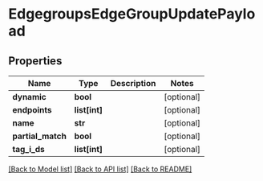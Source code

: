 # EdgegroupsEdgeGroupUpdatePayload

## Properties
Name | Type | Description | Notes
------------ | ------------- | ------------- | -------------
**dynamic** | **bool** |  | [optional] 
**endpoints** | **list[int]** |  | [optional] 
**name** | **str** |  | [optional] 
**partial_match** | **bool** |  | [optional] 
**tag_i_ds** | **list[int]** |  | [optional] 

[[Back to Model list]](../README.md#documentation-for-models) [[Back to API list]](../README.md#documentation-for-api-endpoints) [[Back to README]](../README.md)


